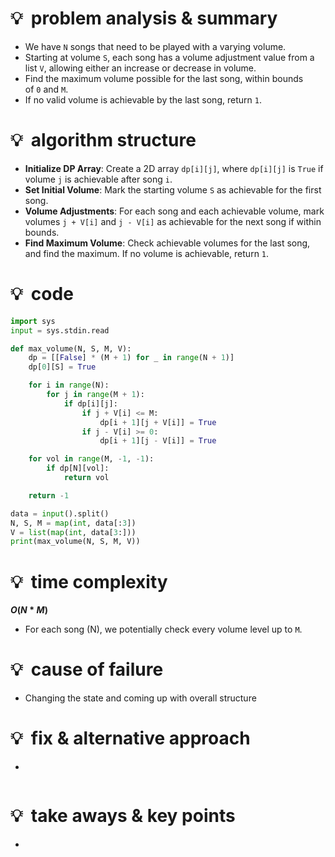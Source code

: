 # 💡  problem analysis & summary

- We have `N` songs that need to be played with a varying volume.
- Starting at volume `S`, each song has a volume adjustment value from a list `V`, allowing either an increase or decrease in volume.
- Find the maximum volume possible for the last song, within bounds of `0` and `M`.
- If no valid volume is achievable by the last song, return `1`.

# 💡  algorithm structure

- **Initialize DP Array**: Create a 2D array `dp[i][j]`, where `dp[i][j]` is `True` if volume `j` is achievable after song `i`.
- **Set Initial Volume**: Mark the starting volume `S` as achievable for the first song.
- **Volume Adjustments**: For each song and each achievable volume, mark volumes `j + V[i]` and `j - V[i]` as achievable for the next song if within bounds.
- **Find Maximum Volume**: Check achievable volumes for the last song, and find the maximum. If no volume is achievable, return `1`.

# 💡  code

```python
import sys
input = sys.stdin.read

def max_volume(N, S, M, V):
    dp = [[False] * (M + 1) for _ in range(N + 1)]
    dp[0][S] = True

    for i in range(N):
        for j in range(M + 1):
            if dp[i][j]:
                if j + V[i] <= M:
                    dp[i + 1][j + V[i]] = True
                if j - V[i] >= 0:
                    dp[i + 1][j - V[i]] = True

    for vol in range(M, -1, -1):
        if dp[N][vol]:
            return vol

    return -1

data = input().split()
N, S, M = map(int, data[:3])
V = list(map(int, data[3:]))
print(max_volume(N, S, M, V))
```

# 💡  time complexity

**$O(N * M)$**

- For each song (N), we potentially check every volume level up to `M`.

# 💡  cause of failure

- Changing the state and coming up with overall structure

# 💡  fix & alternative approach

- 

```python

```

# 💡  take aways & key points

-